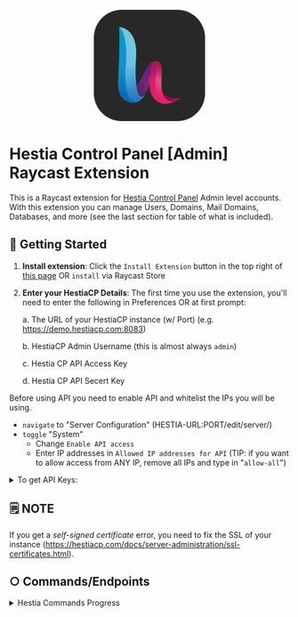 <p align="center">
    <img src="./assets/hestia.png" width="200" height="200" />
</p>

# Hestia Control Panel [Admin] Raycast Extension

This is a Raycast extension for [Hestia Control Panel](https://hestiacp.com/) Admin level accounts. With this extension you can manage Users, Domains, Mail Domains, Databases, and more (see the last section for table of what is included).

## 🚀 Getting Started

1. **Install extension**: Click the `Install Extension` button in the top right of [this page](https://www.raycast.com/xmok/hestiacp-admin) OR `install` via Raycast Store

2. **Enter your HestiaCP Details**: The first time you use the extension, you'll need to enter the following in Preferences OR at first prompt:

    a. The URL of your HestiaCP instance (w/ Port) (e.g. https://demo.hestiacp.com:8083)

    b. HestiaCP Admin Username (this is almost always `admin`)

    c. Hestia CP API Access Key
    
    d. Hestia CP API Secert Key

Before using API you need to enable API and whitelist the IPs you will be using.
- `navigate` to "Server Configuration" (HESTIA-URL:PORT/edit/server/)
- `toggle` "System"
    - Change `Enable API access`
    - Enter IP addresses in `Allowed IP addresses for API` (TIP: if you want to allow access from ANY IP, remove all IPs and type in "`allow-all`")

<details>
<summary>To get API Keys:</summary>

1. METHOD 1 (recommended)
    - `ssh` into your HestiaCP instance
    - use HestiaCP CLI to run `v-add-access-key admin '*' Raycast` (AS ADMIN) (this will grant all API permissions and add a comment as 'Raycast')
    - finally, `copy` the Access Keys (they will be output on the terminal)
    
2. METHOD 2 (this method is not recommended as it does not grant all API permissions athough you could use Method 2 to generate the key and then use CLI from METHOD 1 to grant all permissions)
    - `navigate` to "Users" and `click` the user ![](./assets/readme/1-hestiacp-users.png)
    - `click` on "Access Keys" ![](./assets/readme/2-hestiacp-user-access-keys.png)
    - `click` on "Add Access Key"
    - `enter` details and `Save` ![](./assets/readme/3-hestiacp-user-add-access-key.png)

</details>

## 🗒️ NOTE

If you get a *self-signed certificate* error, you need to fix the SSL of your instance (https://hestiacp.com/docs/server-administration/ssl-certificates.html).

## ○ Commands/Endpoints

<details>
<summary>Hestia Commands Progress</summary>

| cmd | included | commments |
|-----|----------|-----------|
| v-acknowledge-user-notification | ✅ | - |
| v-add-access-key | ❌ | - |
| v-add-backup-host | ❌ | - |
| v-add-cron-hestia-autoupdate | ❌ | - |
| v-add-cron-job | ❌ | - |
| v-add-cron-letsencrypt-job | ❌ | - |
| v-add-cron-reports | ❌ | - |
| v-add-cron-restart-job | ❌ | - |
| v-add-database | ✅ | - |
| v-add-database-host | ❌ | - |
| v-add-database-temp-user | ❌ | - |
| v-add-dns-domain | ❌ | - |
| v-add-dns-on-web-alias | ❌ | - |
| v-add-dns-record | ❌ | - |
| v-add-domain | ❌ | - |
| v-add-fastcgi-cache | ❌ | - |
| v-add-firewall-ban | ❌ | - |
| v-add-firewall-chain | ❌ | - |
| v-add-firewall-ipset | ❌ | - |
| v-add-firewall-rule | ❌ | - |
| v-add-fs-archive | ❌ | - |
| v-add-fs-directory | ❌ | - |
| v-add-fs-file | ❌ | - |
| v-add-letsencrypt-domain | ❌ | - |
| v-add-letsencrypt-host | ❌ | - |
| v-add-letsencrypt-user | ❌ | - |
| v-add-mail-account | ❌ | - |
| v-add-mail-account-alias | ❌ | - |
| v-add-mail-account-autoreply | ❌ | - |
| v-add-mail-account-forward | ❌ | - |
| v-add-mail-account-fwd-only | ❌ | - |
| v-add-mail-domain | ✅ | - |
| v-add-mail-domain-antispam | ❌ | - |
| v-add-mail-domain-antivirus | ❌ | - |
| v-add-mail-domain-catchall | ❌ | - |
| v-add-mail-domain-dkim | ❌ | - |
| v-add-mail-domain-reject | ❌ | - |
| v-add-mail-domain-smtp-relay | ❌ | - |
| v-add-mail-domain-ssl | ❌ | - |
| v-add-mail-domain-webmail | ❌ | - |
| v-add-remote-dns-domain | ❌ | - |
| v-add-remote-dns-host | ❌ | - |
| v-add-remote-dns-record | ❌ | - |
| v-add-sys-api-ip | ❌ | - |
| v-add-sys-dependencies | ❌ | - |
| v-add-sys-filemanager | ❌ | - |
| v-add-sys-firewall | ❌ | - |
| v-add-sys-ip | ❌ | - |
| v-add-sys-pma-sso | ❌ | - |
| v-add-sys-quota | ❌ | - |
| v-add-sys-roundcube | ❌ | - |
| v-add-sys-sftp-jail | ❌ | - |
| v-add-sys-smtp | ❌ | - |
| v-add-sys-smtp-relay | ❌ | - |
| v-add-sys-snappymail | ❌ | - |
| v-add-sys-web-terminal | ❌ | - |
| v-add-user | ✅ | - |
| v-add-user-2fa | ❌ | - |
| v-add-user-composer | ❌ | - |
| v-add-user-notification | ❌ | - |
| v-add-user-package | ❌ | - |
| v-add-user-sftp-jail | ❌ | - |
| v-add-user-sftp-key | ❌ | - |
| v-add-user-ssh-key | ❌ | - |
| v-add-user-wp-cli | ❌ | - |
| v-add-web-domain | ✅ | - |
| v-add-web-domain-alias | ❌ | - |
| v-add-web-domain-allow-users | ❌ | - |
| v-add-web-domain-backend | ❌ | - |
| v-add-web-domain-ftp | ❌ | - |
| v-add-web-domain-httpauth | ❌ | - |
| v-add-web-domain-proxy | ❌ | - |
| v-add-web-domain-redirect | ❌ | - |
| v-add-web-domain-ssl | ❌ | - |
| v-add-web-domain-ssl-force | ❌ | - |
| v-add-web-domain-ssl-hsts | ❌ | - |
| v-add-web-domain-ssl-preset | ❌ | - |
| v-add-web-domain-stats | ❌ | - |
| v-add-web-domain-stats-user | ❌ | - |
| v-add-web-php | ❌ | - |
| v-backup-user | ❌ | - |
| v-backup-users | ❌ | - |
| v-change-cron-job | ❌ | - |
| v-change-database-host-password | ❌ | - |
| v-change-database-owner | ❌ | - |
| v-change-database-password | ❌ | - |
| v-change-database-user | ❌ | - |
| v-change-dns-domain-dnssec | ❌ | - |
| v-change-dns-domain-exp | ❌ | - |
| v-change-dns-domain-ip | ❌ | - |
| v-change-dns-domain-soa | ❌ | - |
| v-change-dns-domain-tpl | ❌ | - |
| v-change-dns-domain-ttl | ❌ | - |
| v-change-dns-record | ❌ | - |
| v-change-dns-record-id | ❌ | - |
| v-change-domain-owner | ❌ | - |
| v-change-firewall-rule | ❌ | - |
| v-change-fs-file-permission | ❌ | - |
| v-change-mail-account-password | ❌ | - |
| v-change-mail-account-quota | ❌ | - |
| v-change-mail-account-rate-limit | ❌ | - |
| v-change-mail-domain-catchall | ❌ | - |
| v-change-mail-domain-rate-limit | ❌ | - |
| v-change-mail-domain-sslcert | ❌ | - |
| v-change-remote-dns-domain-exp | ❌ | - |
| v-change-remote-dns-domain-soa | ❌ | - |
| v-change-remote-dns-domain-ttl | ❌ | - |
| v-change-sys-api | ❌ | - |
| v-change-sys-config-value | ❌ | - |
| v-change-sys-db-alias | ❌ | - |
| v-change-sys-demo-mode | ❌ | - |
| v-change-sys-hestia-ssl | ❌ | - |
| v-change-sys-hostname | ❌ | - |
| v-change-sys-ip-name | ❌ | - |
| v-change-sys-ip-nat | ❌ | - |
| v-change-sys-ip-owner | ❌ | - |
| v-change-sys-ip-status | ❌ | - |
| v-change-sys-language | ❌ | - |
| v-change-sys-php | ❌ | - |
| v-change-sys-port | ❌ | - |
| v-change-sys-release | ❌ | - |
| v-change-sys-service-config | ❌ | - |
| v-change-sys-timezone | ❌ | - |
| v-change-sys-web-terminal-port | ❌ | - |
| v-change-sys-webmail | ❌ | - |
| v-change-user-config-value | ❌ | - |
| v-change-user-contact | ❌ | - |
| v-change-user-language | ❌ | - |
| v-change-user-name | ❌ | - |
| v-change-user-ns | ❌ | - |
| v-change-user-package | ❌ | - |
| v-change-user-password | ❌ | - |
| v-change-user-php-cli | ❌ | - |
| v-change-user-rkey | ❌ | - |
| v-change-user-role | ❌ | - |
| v-change-user-shell | ❌ | - |
| v-change-user-sort-order | ❌ | - |
| v-change-user-template | ❌ | - |
| v-change-user-theme | ❌ | - |
| v-change-web-domain-backend-tpl | ❌ | - |
| v-change-web-domain-dirlist | ❌ | - |
| v-change-web-domain-docroot | ❌ | - |
| v-change-web-domain-ftp-password | ❌ | - |
| v-change-web-domain-ftp-path | ❌ | - |
| v-change-web-domain-httpauth | ❌ | - |
| v-change-web-domain-ip | ❌ | - |
| v-change-web-domain-name | ❌ | - |
| v-change-web-domain-proxy-tpl | ❌ | - |
| v-change-web-domain-sslcert | ❌ | - |
| v-change-web-domain-sslhome | ❌ | - |
| v-change-web-domain-stats | ❌ | - |
| v-change-web-domain-tpl | ❌ | - |
| v-check-access-key | ❌ | - |
| v-check-api-key | ❌ | - |
| v-check-fs-permission | ❌ | - |
| v-check-mail-account-hash | ❌ | - |
| v-check-user-2fa | ❌ | - |
| v-check-user-hash | ❌ | - |
| v-check-user-password | ❌ | - |
| v-copy-fs-directory | ❌ | - |
| v-copy-fs-file | ❌ | - |
| v-copy-user-package | ❌ | - |
| v-delete-access-key | ❌ | - |
| v-delete-backup-host | ❌ | - |
| v-delete-cron-hestia-autoupdate | ❌ | - |
| v-delete-cron-job | ❌ | - |
| v-delete-cron-reports | ❌ | - |
| v-delete-cron-restart-job | ❌ | - |
| v-delete-database | ❌ | - |
| v-delete-database-host | ❌ | - |
| v-delete-database-temp-user | ❌ | - |
| v-delete-databases | ❌ | - |
| v-delete-dns-domain | ❌ | - |
| v-delete-dns-domains | ❌ | - |
| v-delete-dns-domains-src | ❌ | - |
| v-delete-dns-on-web-alias | ❌ | - |
| v-delete-dns-record | ❌ | - |
| v-delete-domain | ❌ | - |
| v-delete-fastcgi-cache | ❌ | - |
| v-delete-firewall-ban | ❌ | - |
| v-delete-firewall-chain | ❌ | - |
| v-delete-firewall-ipset | ❌ | - |
| v-delete-firewall-rule | ❌ | - |
| v-delete-fs-directory | ❌ | - |
| v-delete-fs-file | ❌ | - |
| v-delete-letsencrypt-domain | ❌ | - |
| v-delete-mail-account | ❌ | - |
| v-delete-mail-account-alias | ❌ | - |
| v-delete-mail-account-autoreply | ❌ | - |
| v-delete-mail-account-forward | ❌ | - |
| v-delete-mail-account-fwd-only | ❌ | - |
| v-delete-mail-domain | ❌ | - |
| v-delete-mail-domain-antispam | ❌ | - |
| v-delete-mail-domain-antivirus | ❌ | - |
| v-delete-mail-domain-catchall | ❌ | - |
| v-delete-mail-domain-dkim | ❌ | - |
| v-delete-mail-domain-reject | ❌ | - |
| v-delete-mail-domain-smtp-relay | ❌ | - |
| v-delete-mail-domain-ssl | ❌ | - |
| v-delete-mail-domain-webmail | ❌ | - |
| v-delete-mail-domains | ❌ | - |
| v-delete-remote-dns-domain | ❌ | - |
| v-delete-remote-dns-domains | ❌ | - |
| v-delete-remote-dns-host | ❌ | - |
| v-delete-remote-dns-record | ❌ | - |
| v-delete-sys-api-ip | ❌ | - |
| v-delete-sys-filemanager | ❌ | - |
| v-delete-sys-firewall | ❌ | - |
| v-delete-sys-ip | ❌ | - |
| v-delete-sys-mail-queue | ❌ | - |
| v-delete-sys-pma-sso | ❌ | - |
| v-delete-sys-quota | ❌ | - |
| v-delete-sys-sftp-jail | ❌ | - |
| v-delete-sys-smtp | ❌ | - |
| v-delete-sys-smtp-relay | ❌ | - |
| v-delete-sys-web-terminal | ❌ | - |
| v-delete-user | ❌ | - |
| v-delete-user-2fa | ❌ | - |
| v-delete-user-auth-log | ❌ | - |
| v-delete-user-backup | ❌ | - |
| v-delete-user-backup-exclusions | ❌ | - |
| v-delete-user-ips | ❌ | - |
| v-delete-user-log | ❌ | - |
| v-delete-user-notification | ❌ | - |
| v-delete-user-package | ❌ | - |
| v-delete-user-sftp-jail | ❌ | - |
| v-delete-user-ssh-key | ❌ | - |
| v-delete-user-stats | ❌ | - |
| ❌ v-delete-web-domain | ❌ | - |
| v-delete-web-domain-alias | ❌ | - |
| v-delete-web-domain-allow-users | ❌ | - |
| v-delete-web-domain-backend | ❌ | - |
| v-delete-web-domain-ftp | ❌ | - |
| v-delete-web-domain-httpauth | ❌ | - |
| v-delete-web-domain-proxy | ❌ | - |
| v-delete-web-domain-redirect | ❌ | - |
| v-delete-web-domain-ssl | ❌ | - |
| v-delete-web-domain-ssl-force | ❌ | - |
| v-delete-web-domain-ssl-hsts | ❌ | - |
| v-delete-web-domain-stats | ❌ | - |
| v-delete-web-domain-stats-user | ❌ | - |
| v-delete-web-domains | ❌ | - |
| v-delete-web-php | ❌ | - |
| v-download-backup | ❌ | - |
| v-dump-database | ❌ | - |
| v-dump-site | ❌ | - |
| v-export-rrd | ❌ | - |
| v-extract-fs-archive | ❌ | - |
| v-generate-api-key | ❌ | - |
| v-generate-debug-report | ❌ | - |
| v-generate-password-hash | ❌ | - |
| v-generate-ssl-cert | ❌ | - |
| v-get-dns-domain-value | ❌ | - |
| v-get-fs-file-type | ❌ | - |
| v-get-mail-account-value | ❌ | - |
| v-get-mail-domain-value | ❌ | - |
| v-get-sys-timezone | ❌ | - |
| v-get-sys-timezones | ❌ | - |
| v-get-user-salt | ❌ | - |
| v-get-user-value | ❌ | - |
| v-import-cpanel | ❌ | - |
| v-insert-dns-domain | ❌ | - |
| v-insert-dns-record | ❌ | - |
| v-insert-dns-records | ❌ | - |
| v-list-access-key | ❌ | - |
| v-list-access-keys | ❌ | - |
| v-list-api | ❌ | - |
| v-list-apis | ❌ | - |
| v-list-backup-host | ❌ | - |
| v-list-cron-job | ❌ | - |
| v-list-cron-jobs | ❌ | - |
| v-list-database | ❌ | - |
| v-list-database-host | ❌ | - |
| v-list-database-hosts | ❌ | - |
| v-list-database-types | ❌ | - |
| v-list-databases | ✅ | - |
| v-list-default-php | ❌ | - |
| v-list-dns-domain | ❌ | - |
| v-list-dns-domains | ❌ | - |
| v-list-dns-records | ❌ | - |
| v-list-dns-template | ❌ | - |
| v-list-dns-templates | ❌ | - |
| v-list-dnssec-public-key | ❌ | - |
| v-list-firewall | ❌ | - |
| v-list-firewall-ban | ❌ | - |
| v-list-firewall-ipset | ❌ | - |
| v-list-firewall-rule | ❌ | - |
| v-list-fs-directory | ❌ | - |
| v-list-letsencrypt-user | ❌ | - |
| v-list-mail-account | ❌ | - |
| v-list-mail-account-autoreply | ❌ | - |
| v-list-mail-accounts | ❌ | - |
| v-list-mail-domain | ❌ | - |
| v-list-mail-domain-dkim | ❌ | - |
| v-list-mail-domain-dkim-dns | ❌ | - |
| v-list-mail-domain-ssl | ❌ | - |
| v-list-mail-domains | ✅ | - |
| v-list-remote-dns-hosts | ❌ | - |
| v-list-sys-clamd-config | ❌ | - |
| v-list-sys-config | ❌ | - |
| v-list-sys-cpu-status | ❌ | - |
| v-list-sys-db-status | ❌ | - |
| v-list-sys-disk-status | ❌ | - |
| v-list-sys-dns-status | ❌ | - |
| v-list-sys-dovecot-config | ❌ | - |
| v-list-sys-hestia-autoupdate | ❌ | - |
| v-list-sys-hestia-ssl | ❌ | - |
| v-list-sys-hestia-updates | ❌ | - |
| v-list-sys-info | ❌ | - |
| v-list-sys-interfaces | ❌ | - |
| v-list-sys-ip | ❌ | - |
| v-list-sys-ips | ❌ | - |
| v-list-sys-languages | ❌ | - |
| v-list-sys-mail-status | ❌ | - |
| v-list-sys-memory-status | ❌ | - |
| v-list-sys-mysql-config | ❌ | - |
| v-list-sys-network-status | ❌ | - |
| v-list-sys-nginx-config | ❌ | - |
| v-list-sys-pgsql-config | ❌ | - |
| v-list-sys-php | ❌ | - |
| v-list-sys-php-config | ❌ | - |
| v-list-sys-proftpd-config | ❌ | - |
| v-list-sys-rrd | ❌ | - |
| v-list-sys-services | ❌ | - |
| v-list-sys-shells | ❌ | - |
| v-list-sys-spamd-config | ❌ | - |
| v-list-sys-sshd-port | ❌ | - |
| v-list-sys-themes | ❌ | - |
| v-list-sys-users | ❌ | - |
| v-list-sys-vsftpd-config | ❌ | - |
| v-list-sys-web-status | ❌ | - |
| v-list-sys-webmail | ❌ | - |
| v-list-user | ❌ | - |
| v-list-user-auth-log | ✅ | - |
| v-list-user-backup | ❌ | - |
| v-list-user-backup-exclusions | ❌ | - |
| v-list-user-backups | ✅ | - |
| v-list-user-ips | ✅ | - |
| v-list-user-log | ✅ | - |
| v-list-user-notifications | ✅ | - |
| v-list-user-ns | ❌ | - |
| v-list-user-package | ❌ | - |
| v-list-user-packages | ✅ | used when adding user |
| v-list-user-ssh-key | ❌ | - |
| v-list-user-stats | ✅ | - |
| v-list-users | ✅ | - |
| v-list-users-stats | ✅ | - |
| v-list-web-domain | ❌ | - |
| v-list-web-domain-accesslog | ✅ | - |
| v-list-web-domain-errorlog | ✅ | - |
| v-list-web-domain-ssl | ✅ | - |
| v-list-web-domains | ✅ | - |
| v-list-web-stats | ❌ | - |
| v-list-web-templates | ❌ | - |
| v-list-web-templates-backend | ❌ | - |
| v-list-web-templates-proxy | ❌ | - |
| v-log-action | ❌ | - |
| v-log-user-login | ❌ | - |
| v-log-user-logout | ❌ | - |
| v-move-fs-directory | ❌ | - |
| v-move-fs-file | ❌ | - |
| v-open-fs-config | ❌ | - |
| v-open-fs-file | ❌ | - |
| v-purge-nginx-cache | ❌ | - |
| v-rebuild-all | ❌ | - |
| v-rebuild-cron-jobs | ❌ | - |
| v-rebuild-database | ❌ | - |
| v-rebuild-databases | ❌ | - |
| v-rebuild-dns-domain | ❌ | - |
| v-rebuild-dns-domains | ❌ | - |
| v-rebuild-mail-domain | ❌ | - |
| v-rebuild-mail-domains | ❌ | - |
| v-rebuild-user | ❌ | - |
| v-rebuild-users | ❌ | - |
| v-rebuild-web-domain | ❌ | - |
| v-rebuild-web-domains | ❌ | - |
| v-refresh-sys-theme | ❌ | - |
| v-rename-user-package | ❌ | - |
| v-repair-sys-config | ❌ | - |
| v-restart-cron | ❌ | - |
| v-restart-dns | ❌ | - |
| v-restart-ftp | ❌ | - |
| v-restart-mail | ❌ | - |
| v-restart-proxy | ❌ | - |
| v-restart-service | ❌ | - |
| v-restart-system | ❌ | - |
| v-restart-web | ❌ | - |
| v-restart-web-backend | ❌ | - |
| v-restore-cron-job | ❌ | - |
| v-restore-database | ❌ | - |
| v-restore-dns-domain | ❌ | - |
| v-restore-mail-domain | ❌ | - |
| v-restore-user | ❌ | - |
| v-restore-web-domain | ❌ | - |
| v-revoke-api-key | ❌ | - |
| v-run-cli-cmd | ❌ | - |
| v-schedule-letsencrypt-domain | ❌ | - |
| v-schedule-user-backup | ❌ | - |
| v-schedule-user-backup-download | ❌ | - |
| v-schedule-user-restore | ❌ | - |
| v-search-command | ❌ | - |
| v-search-domain-owner | ❌ | - |
| v-search-fs-object | ❌ | - |
| v-search-object | ❌ | - |
| v-search-user-object | ❌ | - |
| v-start-service | ❌ | - |
| v-stop-firewall | ❌ | - |
| v-stop-service | ❌ | - |
| v-suspend-cron-job | ❌ | - |
| v-suspend-cron-jobs | ❌ | - |
| v-suspend-database | ❌ | - |
| v-suspend-database-host | ❌ | - |
| v-suspend-databases | ❌ | - |
| v-suspend-dns-domain | ❌ | - |
| v-suspend-dns-domains | ❌ | - |
| v-suspend-dns-record | ❌ | - |
| v-suspend-domain | ❌ | - |
| v-suspend-firewall-rule | ❌ | - |
| v-suspend-mail-account | ❌ | - |
| v-suspend-mail-accounts | ❌ | - |
| v-suspend-mail-domain | ❌ | - |
| v-suspend-mail-domains | ❌ | - |
| v-suspend-remote-dns-host | ❌ | - |
| v-suspend-user | ❌ | - |
| v-suspend-web-domain | ❌ | - |
| v-suspend-web-domains | ❌ | - |
| v-sync-dns-cluster | ❌ | - |
| v-unsuspend-cron-job | ❌ | - |
| v-unsuspend-cron-jobs | ❌ | - |
| v-unsuspend-database | ❌ | - |
| v-unsuspend-database-host | ❌ | - |
| v-unsuspend-databases | ❌ | - |
| v-unsuspend-dns-domain | ❌ | - |
| v-unsuspend-dns-domains | ❌ | - |
| v-unsuspend-dns-record | ❌ | - |
| v-unsuspend-domain | ❌ | - |
| v-unsuspend-firewall-rule | ❌ | - |
| v-unsuspend-mail-account | ❌ | - |
| v-unsuspend-mail-accounts | ❌ | - |
| v-unsuspend-mail-domain | ❌ | - |
| v-unsuspend-mail-domains | ❌ | - |
| v-unsuspend-remote-dns-host | ❌ | - |
| v-unsuspend-user | ❌ | - |
| ❌ v-unsuspend-web-domain | ❌ | - |
| ❌ v-unsuspend-web-domains | ❌ | - |
| v-update-database-disk | ❌ | - |
| v-update-databases-disk | ❌ | - |
| v-update-dns-templates | ❌ | - |
| v-update-firewall | ❌ | - |
| v-update-firewall-ipset | ❌ | - |
| v-update-host-certificate | ❌ | - |
| v-update-letsencrypt-ssl | ❌ | - |
| v-update-mail-domain-disk | ❌ | - |
| v-update-mail-domain-ssl | ❌ | - |
| v-update-mail-domains-disk | ❌ | - |
| v-update-mail-templates | ❌ | - |
| v-update-sys-defaults | ❌ | - |
| v-update-sys-hestia | ❌ | - |
| v-update-sys-hestia-all | ❌ | - |
| v-update-sys-hestia-git | ❌ | - |
| v-update-sys-ip | ❌ | - |
| v-update-sys-ip-counters | ❌ | - |
| v-update-sys-queue | ❌ | - |
| v-update-sys-rrd | ❌ | - |
| v-update-sys-rrd-apache2 | ❌ | - |
| v-update-sys-rrd-ftp | ❌ | - |
| v-update-sys-rrd-httpd | ❌ | - |
| v-update-sys-rrd-la | ❌ | - |
| v-update-sys-rrd-mail | ❌ | - |
| v-update-sys-rrd-mem | ❌ | - |
| v-update-sys-rrd-mysql | ❌ | - |
| v-update-sys-rrd-net | ❌ | - |
| v-update-sys-rrd-nginx | ❌ | - |
| v-update-sys-rrd-pgsql | ❌ | - |
| v-update-sys-rrd-ssh | ❌ | - |
| v-update-user-backup-exclusions | ❌ | - |
| v-update-user-counters | ❌ | - |
| v-update-user-disk | ❌ | - |
| v-update-user-package | ❌ | - |
| v-update-user-quota | ❌ | - |
| v-update-user-stats | ❌ | - |
| v-update-web-domain-disk | ❌ | - |
| v-update-web-domain-ssl | ❌ | - |
| v-update-web-domain-stat | ❌ | - |
| v-update-web-domain-traff | ❌ | - |
| v-update-web-domains-disk | ❌ | - |
| v-update-web-domains-stat | ❌ | - |
| v-update-web-domains-traff | ❌ | - |
| v-update-web-templates | ❌ | - |
| v-update-white-label-logo  | ❌ | - |

</details>